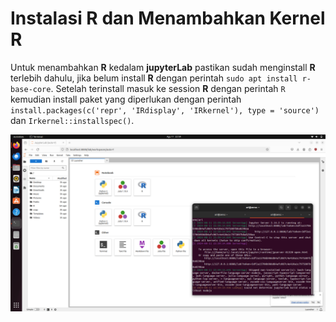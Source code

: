 # Instalasi R dan Menambahkan Kernel R
Untuk menambahkan **R** kedalam **jupyterLab** pastikan sudah menginstall **R** terlebih dahulu, jika belum install **R** dengan perintah `sudo apt install r-base-core`. Setelah terinstall masuk ke session **R** dengan perintah `R` kemudian install paket yang diperlukan dengan perintah `install.packages(c('repr', 'IRdisplay', 'IRkernel'), type = 'source')` dan `Irkernel::installspec()`. 

<center> 

![julia](img/r/r_ss.png)

</center>
